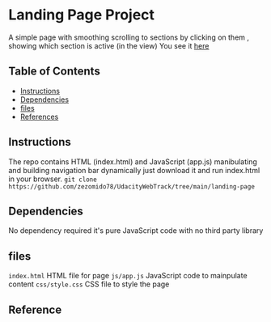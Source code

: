 # Landing Page Project
A simple page with smoothing scrolling to sections by clicking on them , showing which section is active (in the view)
You see it [here](https://zezomido78.github.io/UdacityWebTrack/landing-page/index.html)
## Table of Contents

* [Instructions](#instructions)
* [Dependencies](#Dependencies)
* [files](#files)
* [References](#References)
## Instructions


The repo contains HTML (index.html) and JavaScript (app.js) manibulating and building navigation bar dynamically
just download it and run index.html in your browser.
`git clone https://github.com/zezomido78/UdacityWebTrack/tree/main/landing-page`

## Dependencies

No dependency required it's pure JavaScript code with no third party library
## files
`index.html` HTML file for page
`js/app.js` JavaScript code to mainpulate content
`css/style.css` CSS file to style the page 
## Reference
